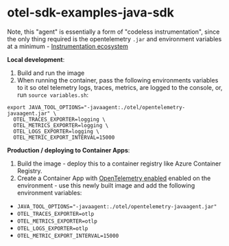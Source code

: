 # otel-sdk-examples-java-sdk

Note, this "agent" is essentially a form of "codeless instrumentation", since the only thing required is the opentelemetry `.jar` and environment variables at a minimum - [Instrumentation ecosystem](https://opentelemetry.io/docs/languages/java/instrumentation/)

**Local development**:
1. Build and run the image
2. When running the container, pass the following environments variables to it so otel telemetry logs, traces, metrics, are logged to the console, or, run `source variables.sh`:

```
export JAVA_TOOL_OPTIONS="-javaagent:./otel/opentelemetry-javaagent.jar" \
  OTEL_TRACES_EXPORTER=logging \
  OTEL_METRICS_EXPORTER=logging \
  OTEL_LOGS_EXPORTER=logging \
  OTEL_METRIC_EXPORT_INTERVAL=15000
```



**Production / deploying to Container Apps**:
1. Build the image - deploy this to a container registry like Azure Container Registry. 
2. Create a Container App with [OpenTelemetry enabled](https://learn.microsoft.com/en-us/azure/container-apps/opentelemetry-agents?tabs=azure-cli#environment-variables) enabled on the environment - use this newly built image and add the following environment variables:
- `JAVA_TOOL_OPTIONS="-javaagent:./otel/opentelemetry-javaagent.jar"`
- `OTEL_TRACES_EXPORTER=otlp`
- `OTEL_METRICS_EXPORTER=otlp`
- `OTEL_LOGS_EXPORTER=otlp`
- `OTEL_METRIC_EXPORT_INTERVAL=15000`